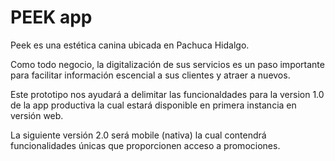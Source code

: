 # PEEK app

Peek es una estética canina ubicada en Pachuca Hidalgo.

Como todo negocio, la digitalización de sus servicios es un paso importante para facilitar información escencial a sus clientes y atraer a nuevos.

Este prototipo nos ayudará a delimitar las funcionaldades para la version 1.0 de la app productiva la cual estará disponible en primera instancia en versión web.

La siguiente versión 2.0 será mobile (nativa) la cual contendrá funcionalidades únicas que proporcionen acceso a promociones.